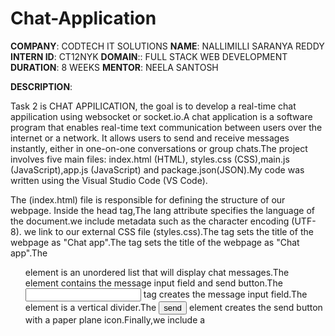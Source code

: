 # Chat-Application

**COMPANY**: CODTECH IT SOLUTIONS
**NAME**: NALLIMILLI SARANYA REDDY
**INTERN ID**: CT12NYK
**DOMAIN**:: FULL STACK WEB DEVELOPMENT
**DURATION**: 8 WEEKS
**MENTOR**: NEELA SANTOSH

**DESCRIPTION**:

Task 2 is CHAT APPILICATION, the goal is to develop a real-time chat appilication using websocket or socket.io.A chat application is a software program that enables real-time text communication between users over the internet or a network. It allows users to send and receive messages instantly, either in one-on-one conversations or group chats.The project involves five main files: index.html (HTML), styles.css (CSS),main.js (JavaScript),app.js (JavaScript) and package.json(JSON).My code was written using the Visual Studio Code (VS Code).

The (index.html) file is responsible for defining the structure of our webpage. Inside the head tag,The lang attribute specifies the language of the document.we include metadata such as the character encoding (UTF-8). we link to our external CSS file (styles.css).The <title>Chat app</title> tag sets the title of the webpage as "Chat app".The <title>Chat app</title> tag sets the title of the webpage as "Chat app".The <ul class="message-container" id="message-container"> element is an unordered list that will display chat messages.The <form class="message-form" id="message-form"> element contains the message input field and send button.The <input type="text" name="message" id="message-input" class="message-input"> tag creates the message input field.The <div class="v-divider"></div> element is a vertical divider.The <button type="submit" class="send-button">send <span><i class="far fa-paper-plane"></i></span></button> element creates the send button with a paper plane icon.Finally,we include a <script> tag to link to our external javascript file(main.js).

This (style.css) file provides styling for your chat application.Resets margin and padding for all elements.Sets the font family to "Open Sans".Styles the user name input section with Flexbox layout, font size, font weight, padding, and colors.Styles the input field with font size, font weight, and background color.Styles the message container with Flexbox layout, background color, dimensions, and scroll behavior.Styles the left and right messages with list-style, padding, margin, maximum width, font size, and word wrap.Adds different background colors and alignments for left and right messages.Styles message timestamps and feedback messages.Adds margin and color to the clients total display.

This (main.js) provided is designed to manage the client-side logic for a chat application using Socket.IO.Initializes a WebSocket connection to the server using Socket.IO (const socket = io();).Retrieves references to various DOM elements, such as the total clients display, message container, name input, message form, and message input field.Adds an event listener to the message form that prevents the default form submission behavior.Calls the sendMessage function to handle message sending.Listens for the clients-total event from the server, which provides the total number of connected clients.Updates the clientsTotal element with the new total.Validates the presence of messageInput and nameInput elements.
Creates a data object containing the user's name, message, and the current date and time.
Emits the message event to the server with the data object.Adds the message to the UI using the addMessageToUI function and clears the message input field.Listens for the chat-message event from the server, which provides new chat messages.Adds the received message to the UI.Adds the message content and metadata (name and timestamp) to the list item.Appends the list item to the messageContainer and scrolls to the bottom of the container.Listens for feedback events from the server, which provide typing indicator messages.Adds the feedback message to the UI.Removes all feedback messages from the UI.

This (app.js) server-side code uses Node.js with Express and Socket.IO to create a chat application,managing client connections, broadcasting messages, and handling user feedback that can handle real-time communication between multiple clients.Imports the Express and Path modules.Initializes an Express application.Sets the port number to an environment variable value or defaults to 4000.Starts the server and listens on the specified port.Initializes Socket.IO and attaches it to the server.Serves static files from the public directory.Creates a Set to keep track of connected socket IDs.Listens for new socket connections.Logs the new socket ID and adds it to the socketsConnected Set.
Emits the total number of connected clients to all clients using io.emit('clients-total', socketsConnected.size);.Handles the disconnect event to remove the socket ID from the Set and updates the client count.Listens for message events and broadcasts the message data to all other clients.Listens for feedback events and broadcasts the feedback data to all other clients.

The (package.json) file for your Node.jsproject, which is a chat application using Socket.IO and Express.the package.json file for your Node.jsproject, which is a chat application using Socket.IO and Express."start": The script to start your application using Node.js(node app.js)."dev": The script to start your application in development mode using Nodemon (nodemon app.js). Nodemon automatically restarts the application when file changes in the directory are detected."keywords": An array of keywords related to your project (currently empty)."author": The author of the project (currently empty)."license": The license for the project (ISC)."description": A brief description of the project (currently empty)."express": A web application framework for Node.js(version 4.21.2)."socket-chat-app": A local dependency for your project."socket.io": A library for real-time web applications (version 4.8.1)."nodemon": A tool that helps develop Node.jsapplications by automatically restarting the application when file changes in the directory are detected (version 3.1.9).


**OUTPUT**
